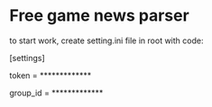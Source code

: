 # Free game news parser
to start work, create setting.ini file in root with code:


[settings]

token = *************

group_id = *************


